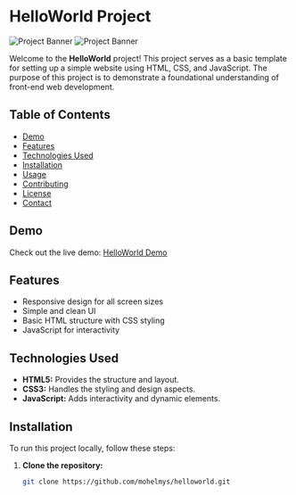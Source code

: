 # HelloWorld Project

![Project Banner](https://mohelmys.github.io/img/log.png) <!-- Optional: Replace with a real image if available -->
![Project Banner](https://github.com/MoHelmys/MoHelmys.github.io/blob/master/img/SkyLine.jpg) <!-- Optional: Replace with a real image if available -->


Welcome to the **HelloWorld** project! This project serves as a basic template for setting up a simple website using HTML, CSS, and JavaScript. The purpose of this project is to demonstrate a foundational understanding of front-end web development.

## Table of Contents

- [Demo](#demo)
- [Features](#features)
- [Technologies Used](#technologies-used)
- [Installation](#installation)
- [Usage](#usage)
- [Contributing](#contributing)
- [License](#license)
- [Contact](#contact)

## Demo

Check out the live demo: [HelloWorld Demo](https://mohelmys.github.io/helloworld)

## Features

- Responsive design for all screen sizes
- Simple and clean UI
- Basic HTML structure with CSS styling
- JavaScript for interactivity

## Technologies Used

- **HTML5:** Provides the structure and layout.
- **CSS3:** Handles the styling and design aspects.
- **JavaScript:** Adds interactivity and dynamic elements.

## Installation

To run this project locally, follow these steps:

1. **Clone the repository:**
   ```bash
   git clone https://github.com/mohelmys/helloworld.git
